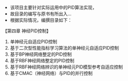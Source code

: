 ﻿
* 该项目主要针对实际运用中的PID算法实现，
* 故目录的编写与原书有所出入...
* 根据实际情况，编撰目录如下：

【第四章 神经PID控制】

	
1. 单神经元自适应PID控制
2. 基于二次型性能指标学习算法的单神经元自适应PID控制
3. 基于BP神经网络整定的PID控制
4. 基于RBF神经网络整定的PID控制
5. 基于RBF神经网络辨识的单神经元PID模型参考自适应控制
6. 基于CMAC（神经网络）与PID的并行控制
